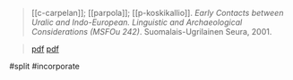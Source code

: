 > [[c-carpelan]]; [[parpola]]; [[p-koskikallio]]. *Early Contacts between Uralic and Indo-European. Linguistic and Archaeological Considerations (MSFOu 242)*. Suomalais-Ugrilainen Seura, 2001. 

> [pdf](https://www.sgr.fi/en/items/show/708)
> [pdf](a/c-carpelan-a-parpola-p-koskikallio2001eds.pdf)

#split 
#incorporate 